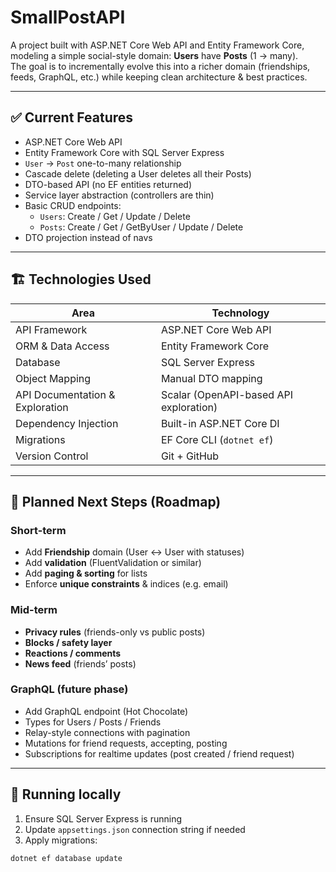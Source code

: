 ﻿# SmallPostAPI

A project built with ASP.NET Core Web API and Entity Framework Core, modeling a simple social-style domain: **Users** have **Posts** (1 → many).  
The goal is to incrementally evolve this into a richer domain (friendships, feeds, GraphQL, etc.) while keeping clean architecture & best practices.

---

## ✅ Current Features

- ASP.NET Core Web API
- Entity Framework Core with SQL Server Express
- `User` → `Post` one-to-many relationship
- Cascade delete (deleting a User deletes all their Posts)
- DTO-based API (no EF entities returned)
- Service layer abstraction (controllers are thin)
- Basic CRUD endpoints:
  - `Users`: Create / Get / Update / Delete
  - `Posts`: Create / Get / GetByUser / Update / Delete
- DTO projection instead of navs

---

## 🏗 Technologies Used

| Area | Technology |
|------|------------|
| API Framework | ASP.NET Core Web API |
| ORM & Data Access | Entity Framework Core |
| Database | SQL Server Express |
| Object Mapping | Manual DTO mapping |
| API Documentation & Exploration | Scalar (OpenAPI-based API exploration) |
| Dependency Injection | Built-in ASP.NET Core DI |
| Migrations | EF Core CLI (`dotnet ef`) |
| Version Control | Git + GitHub |


---

## 🧭 Planned Next Steps (Roadmap)

### Short-term
- Add **Friendship** domain (User ↔ User with statuses)
- Add **validation** (FluentValidation or similar)
- Add **paging & sorting** for lists
- Enforce **unique constraints** & indices (e.g. email)

### Mid-term
- **Privacy rules** (friends-only vs public posts)
- **Blocks / safety layer**
- **Reactions / comments**
- **News feed** (friends’ posts)

### GraphQL (future phase)
- Add GraphQL endpoint (Hot Chocolate)
- Types for Users / Posts / Friends
- Relay-style connections with pagination
- Mutations for friend requests, accepting, posting
- Subscriptions for realtime updates (post created / friend request)

---

## 📝 Running locally

1. Ensure SQL Server Express is running
2. Update `appsettings.json` connection string if needed
3. Apply migrations:

```bash
dotnet ef database update
